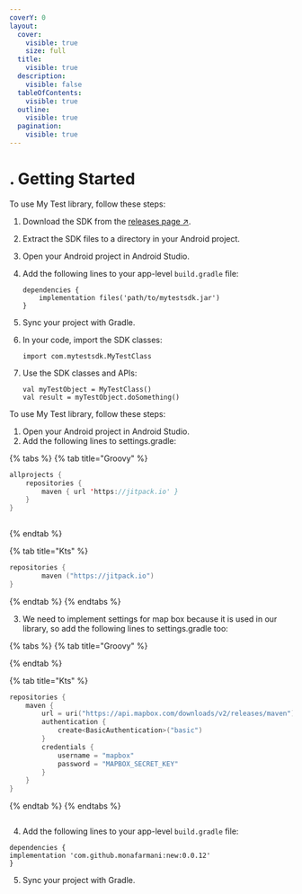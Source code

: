 ```yaml
---
coverY: 0
layout:
  cover:
    visible: true
    size: full
  title:
    visible: true
  description:
    visible: false
  tableOfContents:
    visible: true
  outline:
    visible: true
  pagination:
    visible: true
---
```


# . Getting Started

To use My Test library, follow these steps:

1. Download the SDK from the [releases page ↗](https://github.com/username/my-awesome-sdk/releases).
2. Extract the SDK files to a directory in your Android project.
3. Open your Android project in Android Studio.
4.  Add the following lines to your app-level `build.gradle` file:

    ```
    dependencies {
        implementation files('path/to/mytestsdk.jar')
    }
    ```
5. Sync your project with Gradle.
6.  In your code, import the SDK classes:

    ```
    import com.mytestsdk.MyTestClass
    ```
7.  Use the SDK classes and APIs:

    ```
    val myTestObject = MyTestClass()
    val result = myTestObject.doSomething()

    ```

















To use My Test library, follow these steps:

1. Open your Android project in Android Studio.
2. Add the following lines to settings.gradle:



{% tabs %}
{% tab title="Groovy" %}
```kotlin
allprojects {
	repositories {
		maven { url 'https://jitpack.io' }
	}
}
	
```
{% endtab %}

{% tab title="Kts" %}
```kotlin
repositories {
        maven ("https://jitpack.io")
}
```
{% endtab %}
{% endtabs %}

3. We need to implement settings for map box because it is used in our library, so add the following lines to settings.gradle too:



{% tabs %}
{% tab title="Groovy" %}

{% endtab %}

{% tab title="Kts" %}
```kotlin
repositories {
    maven {
        url = uri("https://api.mapbox.com/downloads/v2/releases/maven")
        authentication {
            create<BasicAuthentication>("basic")
        }
        credentials {
            username = "mapbox"
            password = "MAPBOX_SECRET_KEY"
        }
    }
}
```
{% endtab %}
{% endtabs %}

```
```

4. Add the following lines to your app-level `build.gradle` file:

```
dependencies {
implementation 'com.github.monafarmani:new:0.0.12'
}

```

5. Sync your project with Gradle.

